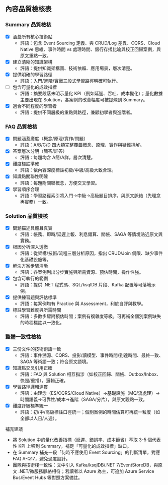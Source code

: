 ## 內容品質檢核表

### Summary 品質檢核
- [x] 涵蓋所有核心技術點
  - 評語：包含 Event Sourcing 定義、與 CRUD/Log 差異、CQRS、Cloud Native 思維、事件時間 vs 處理時間、銀行存摺比喻與校正回歸案例，與原文重點一致。
- [x] 建立清晰的知識架構
  - 評語：提供知識架構圖、技術依賴、應用場景，層次清楚。
- [x] 提供明確的學習路徑
  - 評語：入門/進階/實戰三段式學習路徑明確可執行。
- [ ] 包含可量化的成效指標
  - 評語：摘要段落未明示量化 KPI（例如延遲、吞吐、成本變化）；量化數據主要出現在 Solution，各案例的改善幅度可被提煉到 Summary。
- [x] 適合不同程度的學習者
  - 評語：提供不同層級的重點與路徑，兼顧初學者與進階者。

### FAQ 品質檢核
- [x] 問題涵蓋廣度（概念/原理/實作/問題）
  - 評語：A/B/C/D 四大類完整覆蓋概念、原理、實作與疑難排解。
- [x] 答案層次分明（簡答/詳答）
  - 評語：每題均含 A簡/A詳，層次清楚。
- [x] 難度標註準確
  - 評語：依內容深度標註初級/中級/高級大致合理。
- [x] 知識點關聯性明確
  - 評語：每題附關聯概念，方便交叉學習。
- [x] 學習順序合理
  - 評語：學習路徑索引將入門→中級→高級題目排序，與原文脈絡（先理念再實務）一致。

### Solution 品質檢核
- [x] 問題描述具體且真實
  - 評語：帳務、即時/延遲上報、利息錯算、關帳、SAGA 等情境貼近原文與實務。
- [x] 根因分析深入透徹
  - 評語：從架構/技術/流程三層分析原因，指出 CRUD/Join 侷限、缺少事件化基礎設施等。
- [x] 解決方案步驟清晰
  - 評語：各案例列出分步實施與所需資源、預估時間，操作性強。
- [x] 包含可執行的範例
  - 評語：提供 .NET 程式碼、SQL/ksqlDB 片段、Kafka 配置等可落地示例。
- [x] 提供練習題與評估標準
  - 評語：每案例均有 Practice 與 Assessment，利於自評與教學。
- [x] 標註學習難度與所需時間
  - 評語：多數步驟附預估時間；案例有複雜度等級。可再補全個別案例缺失的時程標註以一致化。

### 整體一致性檢核
- [x] 三份文件的技術術語一致
  - 評語：事件溯源、CQRS、投影/讀模型、事件時間/到達時間、最終一致、SAGA 等術語一致；符合原文語境。
- [x] 知識點交叉引用正確
  - 評語：FAQ 與 Solution 相互指涉（如校正回歸、關帳、Outbox/Inbox、快照/重播），邏輯正確。
- [x] 學習路徑邏輯連貫
  - 評語：由理念（ES/CQRS/Cloud Native）→基礎設施（MQ/流處理）→時間語義→可靠性/成本→進階（SAGA/分片），與原文觀點一致。
- [x] 難度評級標準統一
  - 評語：初/中/高級標註口徑統一；個別案例的時間估算可再統一粒度（如全部以人日/人週）。

補充建議
- 將 Solution 中的量化改善指標（延遲、錯誤率、成本節省）萃取 3-5 個代表性 KPI 上移到 Summary，補足「可量化的成效指標」缺口。
- 在 Summary 補充一段「何時不應使用 Event Sourcing」的判斷清單，對應 FAQ A-Q17，避免過度設計。
- 團隊與技術棧一致性：文中引入 Kafka/ksqlDB/.NET 7/EventStoreDB，與原文 .NET/微服務脈絡相符；若讀者以 Azure 為主，可追加 Azure Service Bus/Event Hubs 等對照方案備註。